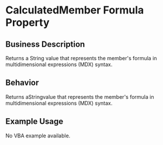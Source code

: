 # CalculatedMember Formula Property

## Business Description
Returns a String value that represents the member's formula in multidimensional expressions (MDX) syntax.

## Behavior
Returns  aStringvalue that represents the member's formula in multidimensional expressions (MDX) syntax.

## Example Usage
No VBA example available.